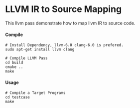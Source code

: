 # LLVM IR to Source Mapping

This llvm pass demonstrate how to map llvm IR to source code.

#### Compile

```
# Install Dependency, llvm-6.0 clang-6.0 is prefered.
sudo apt-get install llvm clang 

# Compile LLVM Pass
cd build
cmake ..
make 
```


#### Usage

```
# Compile a Target Programs
cd testcase
make
```



